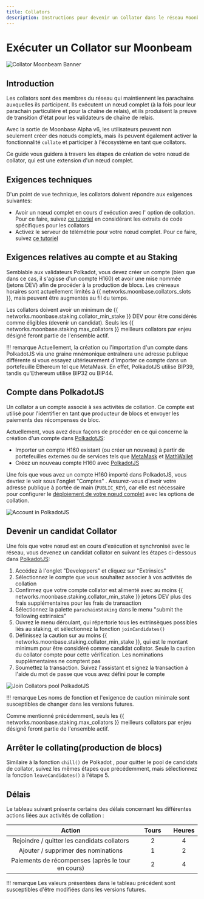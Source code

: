 ```yaml
---
title: Collators
description: Instructions pour devenir un Collator dans le réseau Moonbeam une fois que vous exécutez un nœud
---
```


# Exécuter un Collator sur Moonbeam

![Collator Moonbeam Banner](/images/fullnode/collator-banner.png)

## Introduction

Les collators sont des membres du réseau qui maintiennent les parachains auxquelles ils participent. Ils exécutent un nœud complet (à la fois pour leur parachain particulière et pour la chaîne de relais), et ils produisent la preuve de transition d'état pour les validateurs de chaîne de relais.

Avec la sortie de Moonbase Alpha v6, les utilisateurs peuvent non seulement créer des nœuds complets, mais ils peuvent également activer la fonctionnalité `collate` et participer à l'écosystème en tant que collators.

Ce guide vous guidera à travers les étapes de création de votre nœud de collator, qui est une extension d'un nœud complet.

## Exigences techniques

D'un point de vue technique, les collators doivent répondre aux exigences suivantes:

 - Avoir un nœud complet en cours d'exécution avec l' option de collation. Pour ce faire, suivez [ce tutoriel](/node-operators/networks/full-node/) en considérant les extraits de code spécifiques pour les collators
 - Activez le serveur de télémétrie pour votre nœud complet. Pour ce faire, suivez [ce tutoriel](/node-operators/networks/telemetry/)

## Exigences relatives au compte et au Staking

Semblable aux validateurs Polkadot, vous devez créer un compte (bien que dans ce cas, il s'agisse d'un compte H160) et avoir une mise nommée (jetons DEV) afin de procéder à la production de blocs. Les créneaux horaires sont actuellement limités à {{ networks.moonbase.collators_slots }}, mais peuvent être augmentés au fil du temps.  

Les collators doivent avoir un minimum de {{ networks.moonbase.staking.collator_min_stake }} DEV pour être considérés comme éligibles (devenir un candidat). Seuls les {{ networks.moonbase.staking.max_collators }} meilleurs collators par enjeu désigné feront partie de l'ensemble actif.    

!!! remarque
    Actuellement, la création ou l'importation d'un compte dans PolkadotJS via une graine mnémonique entraînera une adresse publique différente si vous essayez ultérieurement d'importer ce compte dans un portefeuille Ethereum tel que MetaMask. En effet, PolkadotJS utilise BIP39, tandis qu'Ethereum utilise BIP32 ou BIP44. 

## Compte dans PolkadotJS

Un collator a un compte associé à ses activités de collation. Ce compte est utilisé pour l'identifier en tant que producteur de blocs et envoyer les paiements des récompenses de bloc.

Actuellement, vous avez deux façons de procéder en ce qui concerne la création d'un compte dans [PolkadotJS](https://polkadot.js.org/apps/?rpc=wss%3A%2F%2Fwss.testnet.moonbeam.network#/accounts):

 - Importer un compte H160 existant (ou créer un nouveau) à partir de portefeuilles externes ou de services tels que [MetaMask](/integrations/wallets/metamask/) et [MathWallet](/integrations/wallets/mathwallet/)
 - Créez un nouveau compte H160 avec [PolkadotJS](/integrations/wallets/polkadotjs/)

Une fois que vous avez un compte H160 importé dans PolkadotJS, vous devriez le voir sous l'onglet "Comptes" . Assurez-vous d'avoir votre adresse publique à portée de main (`PUBLIC_KEY`), car elle est nécessaire pour configurer le [déploiement de votre nœud complet](/node-operators/networks/full-node/) avec les options de collation.

![Account in PolkadotJS](/images/fullnode/collator-polkadotjs1.png)

## Devenir un candidat Collator

Une fois que votre nœud est en cours d'exécution et synchronisé avec le réseau, vous devenez un candidat collator en suivant les étapes ci-dessous dans [PolkadotJS](https://polkadot.js.org/apps/?rpc=wss%3A%2F%2Fwss.testnet.moonbeam.network#/accounts):

 1. Accédez à l'onglet "Developpers" et cliquez sur "Extrinsics"
 2. Sélectionnez le compte que vous souhaitez associer à vos activités de collation
 3. Confirmez que votre compte collator est alimenté avec au moins {{ networks.moonbase.staking.collator_min_stake }} jetons DEV plus des frais supplémentaires pour les frais de transaction 
 4. Sélectionnez la palette `parachainStaking` dans le menu "submit the following extrinsics"
 5. Ouvrez le menu déroulant, qui répertorie tous les extrinsèques possibles liés au staking, et sélectionnez la fonction `joinCandidates()`
 6. Définissez la caution sur au moins {{ networks.moonbase.staking.collator_min_stake }}, qui est le montant minimum pour être considéré comme candidat collator. Seule la caution du collator compte pour cette vérification. Les nominations supplémentaires ne comptent pas
 7. Soumettez la transaction. Suivez l'assistant et signez la transaction à l'aide du mot de passe que vous avez défini pour le compte

![Join Collators pool PolkadotJS](/images/fullnode/collator-polkadotjs2.png)

!!! remarque
    Les noms de fonction et l'exigence de caution minimale sont susceptibles de changer dans les versions futures.

Comme mentionné précédemment, seuls les {{ networks.moonbase.staking.max_collators }} meilleurs collators par enjeu désigné feront partie de l'ensemble actif. 

## Arrêter le collating(production de blocs)

Similaire à la fonction `chill()` de Polkadot , pour quitter le pool de candidats de collator, suivez les mêmes étapes que précédemment, mais sélectionnez la fonction `leaveCandidates()` à l'étape 5.


## Délais

Le tableau suivant présente certains des délais concernant les différentes actions liées aux activités de collation :

|                Action               |   |   Tours  |   |   Heures  |
|:-----------------------------------:|:-:|:---------:|:-:|:--------:|
|  Rejoindre / quitter les candidats collators     |   |     2     |   |    4     |
|      Ajouter / supprimer des nominations         |   |     1     |   |    2     |
|Paiements de récompenses (après le tour en cours)|   |     2     |   |    4     |


!!! remarque 
    Les valeurs présentées dans le tableau précédent sont susceptibles d'être modifiées dans les versions futures.

